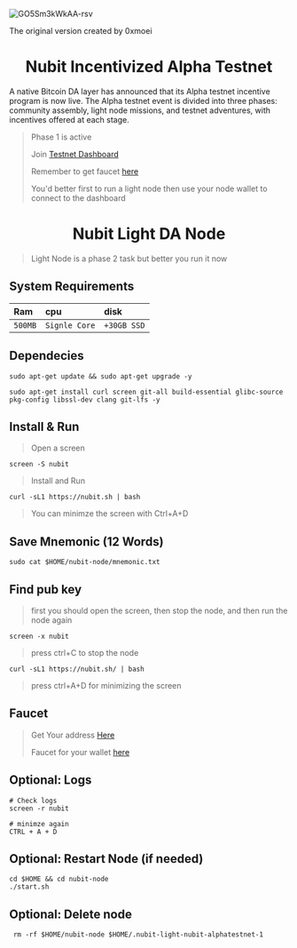 ![GO5Sm3kWkAA-rsv](https://github.com/0xmoei/nubit-testnet/assets/90371338/24288f69-5e2e-4509-a589-c5b6e2bdd622)

The original version created by 0xmoei
   
<h1 align="center"> Nubit Incentivized Alpha Testnet </h1>

A native Bitcoin DA layer has announced that its Alpha testnet incentive program is now live. The Alpha testnet event is divided into three phases: community assembly, light node missions, and testnet adventures, with incentives offered at each stage.

> Phase 1 is active
> 
> Join [Testnet Dashboard](https://alpha.nubit.org)
> 
> Remember to get faucet [here](https://faucet.nubit.org/)
> 
> You'd better first to run a light node then use your node wallet to connect to the dashboard

<h1 align="center"> Nubit Light DA Node </h1>

> Light Node is a phase 2 task but better you run it now

## System Requirements
| Ram | cpu     | disk                      |
| :-------- | :------- | :-------------------------------- |
| `500MB`      | `Signle Core` | `+30GB SSD` |

## Dependecies
```console
sudo apt-get update && sudo apt-get upgrade -y
```
```console
sudo apt-get install curl screen git-all build-essential glibc-source pkg-config libssl-dev clang git-lfs -y
```
## Install & Run
>Open a screen
```console
screen -S nubit
```
>Install and Run
```console
curl -sL1 https://nubit.sh | bash
```
> You can minimze the screen with Ctrl+A+D

## Save Mnemonic (12 Words)
```console
sudo cat $HOME/nubit-node/mnemonic.txt
```
## Find pub key
>first you should open the screen, then stop the node, and then run the node again
```console
screen -x nubit
```
>press ctrl+C to stop the node
```console
curl -sL1 https://nubit.sh/ | bash
```
>press ctrl+A+D for minimizing the screen

## Faucet
> Get Your address [Here](https://alpha.nubit.org)
>
> Faucet for your wallet [here](https://faucet.nubit.org/)

## Optional: Logs
```console
# Check logs
screen -r nubit

# minimze again
CTRL + A + D
```



## Optional: Restart Node (if needed)
```console
cd $HOME && cd nubit-node
./start.sh
```

## Optional: Delete node
```console
 rm -rf $HOME/nubit-node $HOME/.nubit-light-nubit-alphatestnet-1
```
